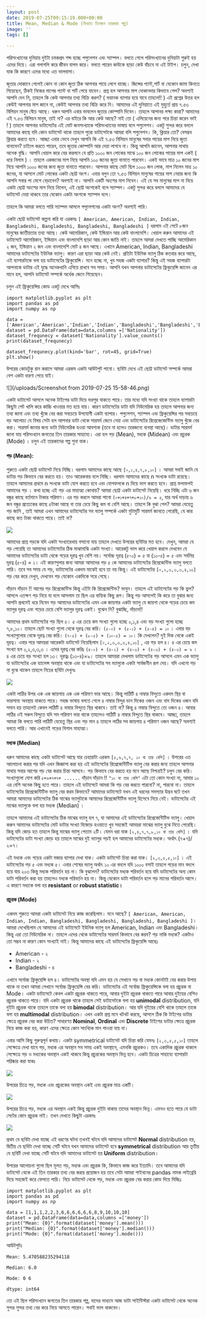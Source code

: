 ```yaml
---
layout: post
date: 2019-07-25T09:15:19.000+00:00
title: Mean, Median & Mode (বিখ্যাত তিনজন তারকার গল্প)
image: ''
tags: []

---
```

পরিসংখ্যানের দুনিয়ায় দুইটা চমকপ্রদ শব্দ হচ্ছে পপুলেশন এবং স্যাম্পল। বলতে গেলে পরিসংখ্যানের দুনিয়াটা শুরুই হয় এদের দিয়ে। এরা গলাগলি করে জীবন যাপন করে। বলতে পারেন কাউকে ছাড়া কেউ বাঁচবে না এই টাইপ। চলুন, দেখা যাক কি কারণে এদের মধ্যে এত ভালবাসা।

জুতার দোকানে গেলেই কোন না কোন জুতা ঠিক আপনার পায়ে লেগে যাচ্ছে। জিন্সের প্যান্ট,শার্ট বা যেকোন জামা কিনতে গিয়েছেন, ঠিকই নিজের মাপের প্যান্ট বা শার্ট পেয়ে যাবেন। প্রশ্ন হল আপনার মাপ দোকানদার কিভাবে পেল? অবশ্যই আপনি দেন নি, তাহলে  কি কেউ আপনার তথ্য বিক্রি করল? ( ভয়ানক ব্যাপার হয়ে যাবে তাহলে!! ) এই প্রশ্নের উত্তর হল কেউই আপনার মাপ জানে না, কেউই আপনার তথ্য বিক্রি করে নি।  আমাদের এই দুনিয়াতে এই মুহুর্তে প্রায় ৭.৫৩ বিলিয়ন মানুষ বেঁচে আছে। ধরুন আপনি এবার ভাবলেন জুতার কোম্পানি দিবেন। তাহলে আপানর লক্ষ্য কারা? আমাদের এই ৭.৫৩ বিলিয়ন মানুষ, তাই না? এর বাইরে কি আর কেউ আছে? নাই তো ( এলিয়েনের জন্য পরে চিন্তা করেন ভাই ! ) তাহলে আপনার ডাটাসেটের এই মোট জনসংখ্যাকে পরিসংখ্যানের ভাষায় বলে পপুলেশন। একটু সুন্দর করে বললে আমাদের কাছে যদি কোন ডাটাসেট থাকে তাহলে পুরো ডাটাসেটকে আমরা বলি পপুলেশন। কি, ক্লিয়ার তো? বেসম্ভব ক্লিয়ার করতে হবে। আচ্ছা এবার ভেবে দেখুন আপনি কি এই  ৭.৫৩ বিলিয়ন মানুষের সবার পায়ের মাপ নিয়ে জুতা বানাবেন? চাইলে করতে পারেন, তবে জুতার কোম্পানি আর দেয়া লাগবে না। কিন্তু আপনি জানেন, আপনার মাথায় অনেক বুদ্ধি। আপনি খেয়াল করে বের করলনে যে প্রতি ১০০০ জন লোকের মাঝে ১০০ জন লোকের পায়ের মাপ একই ( ধরে নিলাম ) । তাহলে একজনের মাপ নিয়ে আপনি ১০০ জনের জুতা বানাতে পারবেন। একই ভাবে  মাত্র ১০ জনের মাপ নিয়ে আপনি ১০০০ জনের জন্য জুতা বানাতে পারবেন। আপনার কাছে মোট ছিল ১০০০ জন লোক, মাপ নিলেন মাত্র ১০ জনের, যা আসলে মোট লোকের একটা ছোট্ট অংশ। এবার বলুন তো ৭.৫৩ বিলিয়ন মানুষের পায়ের মাপ নেয়ার জন্য কি আপনি সবার পা মেপে বেড়াবেন? অবশ্যই না। আপনি একটি অংশের মাপ নিবেন। এই যে সব মানুষের মাপ না নিয়ে একটা ছোট্ট অংশের মাপ নিয়ে নিলেন, এই ছোট্ট অংশকেই বলে স্যাম্পল। একটু সুন্দর করে বললে আমাদের যে ডাটাসেট দেয়া থাকবে তার যেকোন একটা অংশকে স্যাম্পল বলে।

তাহলে কি আমরা বলতে পারি স্যাম্পল আসলে পপুলেশনের একটা অংশ? অবশ্যই পারি।

একটা ছোট্ট ডাটাসেট কল্পনা করি যা এরকমঃ `[ American, American, Indian, Indian, Bangladeshi, Bangladeshi, Bangladeshi, Bangladeshi ]`  ধরলাম এই সেটে ৮জন মানুষের জাতীয়তার তথ্য আছে। কেউ আমেরিকান, কেউ ইন্ডিয়ান আর কেউ বাংলাদেশি। খেয়াল করুন আমাদের এই ডাটাসেটে আমেরিকান, ইন্ডিয়ান এবং বাংলাদেশি ছাড়া আর কোন জাতি নাই। তাহলে আমরা দেখতে পাচ্ছি আমেরিকান ২ জন, ইন্ডিয়ান ২ জন এবং বাংলাদেশি মোট ৪ জন আছে। এখানে American, Indian, Bangladeshi আমাদের ডাটাসেটের ইউনিক ভ্যালু। কারণ এরা ছাড়া আর কেউ নেই। প্রতিটা ইউনিক ভ্যালু ঠিক কতবার করে আছে, এই ব্যাপারটাকে বলা হয় ডাটাসেটের ফ্রিকুয়েন্সি। মনে হচ্ছে না, খুব সহজ একটা ব্যাপার? কিন্তু এই সহজ ব্যাপারটা আপনাকে ডাটার এই যুদ্ধে অনেকখানি এগিয়ে রাখবে সব সময়। আপনি যখন আপনার ডাটাসেটের ফ্রিকুয়েন্সি জানেন এর মানে হল, আপনি ডাটাসেট সম্পর্কে অর্ধেক জেনে গিয়েছেন।

চলুন এই ফ্রিকুয়েন্সির কোড একটু দেখে আসিঃ

    import matplotlib.pyplot as plt
    import pandas as pd
    import numpy as np
    
    data = ['American','American','Indian','Indian','Bangladeshi','Bangladeshi','Bangladeshi','Bangladeshi']
    dataset = pd.DataFrame(data=data,columns =['Nationality'])
    dataset_frequnecy = dataset['Nationality'].value_counts()
    print(dataset_frequnecy)
    
    dataset_frequnecy.plot(kind='bar', rot=45, grid=True)
    plt.show()

উপরের কোডটুকু রান করালে আমরা এরকম একটা আউটপুট পাবো। ছবিটা দেখে এই ছোট্ট ডাটাসেট সম্পর্কে আমরা বেশ একটা ধারণা পেয়ে যাই।

![](/uploads/Screenshot from 2019-07-25 15-58-46.png)

একটা ডাটাসেট আসলে অনেক টাইপের ডাটা দিয়ে ভরপুর থাকতে পারে। তার মধ্যে যদি সংখ্যা থাকে তাহলে ব্যাপারটা কিছুটা পেট খালি করে কাচ্চি খাওয়ার মত হয়ে যায়। কারণ ডাটাসেটের ডাটা যদি নিউমেরিক হয় তাহলে আপনার জন্য তথ্য জানা এবং তথ্য খুঁজে বের করা সবচেয়ে উপযোগী একটা ব্যাপার। পপুলেশন, স্যাম্পল এবং ফ্রিকুয়েন্সির পর সবচেয়ে বড় আলোচ্য যে বিষয় সেটা হল আপনার ডাটা থেকে সারমর্ম জেনে নেয়া এবং ডাটাসেটের রিপ্রেজেজেন্টিভ ভ্যালু খুঁজে বের করা। সারমর্ম জানার জন্য ডাটা নিউমেরিক হওয়া আবশ্যক (তবে না হলেও তারজন্যে ব্যবস্থা আছে)।  ডাটার সারমর্ম জানা যায় পরিসংখ্যান জগতের তিন তারকার সাহায্যে। এরা হল গড় (Mean), মধ্যক (Midean) এবং প্রচুরক (Mode) । চলুন এই তারকাদের গল্প শুনা যাক।

#### গড় (Mean):

শুরুতে একটা ছোট্ট ডাটাসেট নিয়ে নিচ্ছি। ধরলাম আমাদের কাছে আছে `[০,১,৪,৭,৮,১০]` । আমরা সবাই জানি যে ডাটার গড় কিভাবে বের করতে হয়। তাও আরেকবার বলে নিচ্ছি। ধরলাম আমাদের কাছে n সংখ্যক ডাটা রয়েছে। তাহলে আমাদের প্রথমে n সংখ্যক ডাটা যোগ করতে হবে এবং যোগফলকে n দিয়ে ভাগ করতে হবে। প্রাপ্ত ফলাফলই আমাদের গড় । কথা হচ্ছে এই গড় এর মাহাত্ম্য কোথায়? আমরা ছোট্ট একটা ডাটাসেট নিয়েছি। ধরে নিচ্ছি এটা ৬ জন বন্ধুর কাছে বর্তমানে টাকার পরিমাণ। এর গড় করলে আমরা পাবো `(০+১+৪+৭+৮+১০)/৬ = ৫`, যার অর্থ দাড়ায় ৬ জন বন্ধুর প্রত্যেকের কাছে ৫টাকা আছে বা তার চেয়ে কিছু কম বা বেশি আছে। তাহলে কি বুঝা গেল? আমরা যেহেতু গড় জানি , তাই আমরা এখন আমাদের ডাটাসেটের সব ভ্যালু সম্পর্কে একটা মুটামুটি সারমর্ম জানতে পেরেছি, যে কার কাছে কত টাকা থাকতে পারে। তাই না?

![](/uploads/s2m1_mean_center.svg)

আমাদের প্রাপ্ত গড়কে যদি একটা সংখ্যারেখায় বসানো যায় তাহলে দেখতে উপরের ছবিটার মত হবে। দেখুন, আমরা যে গড় পেয়েছি তা আমাদের ডাটাসেটের ঠিক মাঝামাঝি একটা সংখ্যা। আরেকটু ভাল করে খেয়াল করলে দেখবেন যে আমাদের ডাটাসেটের ডাটা থেকে গড়ের দূরত্ব খুব বেশি নয়। সর্বোচ্চ দূরত্ব (৫-০) = ৫ বা (১০-৫) = ৫ এবং সর্বনিম্ন দূরত্ব (৫-৪) =  ১। এই কারণগুলার জন্য আমরা আমাদের গড় ৫ কে আমাদের ডাটাসেটের রিপ্রেজেন্টিভ ভ্যালু বলতে পারি। তবে সব সময় যে গড়, ডাটাসেটের একদম মাঝেই হবে তা নয় কিন্তু। এই ডাটাসেটের  `[০,২,৩,৩,৩,৪,১৩]` গড় বের করে দেখুন, দেখবেন গড় যেকোন একদিকে সরে গেছে।

দাঁড়ান দাঁড়ান !! আগের গড় রিপ্রেজেন্টিভ কিন্তু এইটা কি রিপ্রেজেন্টিভ? ভাবুন। তাহলে এই ডাটাসেটের গড় কি ভুল?  আসলে এতক্ষণ গড় নিয়ে যা বলে আসলাম তা ছিল এর বাহ্যিক কিছু রূপ। কিন্তু গড় আসলেই কি করে তা বুঝার জন্য আপনি প্রথমেই ধরে নিবেন গড় আমাদের ডাটাসেটের এমন এক জায়গার একটা ভ্যালু যে জায়গা থেকে গড়ের চেয়ে কম ভ্যালুর দূরত্ব এবং গড়ের চেয়ে বেশি ভ্যালুর দূরত্ব একই। বুঝেন নি? বুঝাচ্ছি, দাঁড়ান!!

আমাদের প্রথম ডাটাসেটের গড় ছিল ৫। ৫ এর চেয়ে কম সংখ্যা গুলো হচ্ছে ০,১,৪ এবং বড় সংখ্যা গুলো হচ্ছে ৭,৮,১০। তাহলে ছোট সংখ্যা গুলো থেকে দূরত্ব বের করি। `(৫-০) + (৫-১) + (৫-৪) = ১০` । এবার বড় সংখ্যাগুলোর থেকে দূরত্ব বের করি। `(৭-৫) + (৮-৫) + (১০-৫) = ১০`। কি দেখলেন? দুই দিক থেকে একই দূরত্ব। এবার পরে আময়রা আরেকটা ডাটাসেট নিয়েছিলাম `[০,২,৩,৩,৩,৪,১৩]` , এর গড় হল ৪। ৪ এর চেয়ে কম সংখ্যা হল ০,২,৩,৩,৩ । এদের দূরত্ব বের করিঃ `(৪-০) + (৪-২) + (৪-৩) + (৪-৩) + (৪-৩) = ৯` । ৪ এর চেয়ে বড় সংখ্যা হল ১৩। দূরত্বঃ (১৩-৪)=৯। তাহলে আময়রা দেখলাম ডাটাসেটের গড় আসলে এমন এক ভ্যালু যা ডাটাসেটের এক ব্যালেন্স অবস্থায় থাকে এবং যা ডাটাসেটের সব ভ্যালুকে একটা সার্বজনীন রূপ দেয়। যদি এখনো গড় না বুঝে থাকেন তাহলে নিচের ছবিটা দেখুনঃ

![](/uploads/s2m1_mean_balance_point.svg)

একটা লাঠির উপর এক এক জায়গায় এক এক পরিমাণ ভার আছে। কিন্তু লাঠিটি ৪ নাম্বার বিন্দুতে একদম স্থির বা ভারসাম্য অবস্থায় থাকতে পারে। সহজ ভাষায় বলতে গেলে ৪ নাম্বার বিন্দুর ডান দিকের ওজন এবং বাম দিকের ওজন যদি সমান হয় তাহলেই কেবল লাঠিটি ৪ নাম্বার বিন্দুতে স্থির থাকবে। তাই না? কিন্তু ৪ নাম্বার বিন্দুতে তো ওজন ৪। আবার লাঠির ওই সকল বিন্দুতে যদি সম পরিমাণ ভার থাকে তাহলেও লাঠিটি ৪ নাম্বার বিন্দুতে স্থির থাকবে। আচ্ছা, তাহলে আমরা কি বলতে পারি লাঠিটি যেহেতু স্থির এবং গড় মান ৪ তাহলে লাঠির সব জায়গায় ৪ পরিমাণ ওজন আছে? অবশ্যই বলতে পারি। আর এখানেই গড়ের বিশাল মাহাত্ম্য।

#### মধ্যক (Median)

ধরুন আমাদের কাছে একটা ডাটাসেট আছে যার চেহারাটা এরকম `[৫,৬,৭,৭, ১০ বা তার বেশি]` । উপরের এত আলোচনা করার পর যদি এখন জিজ্ঞাসা করা হয় এই ডাটাসেটের রিপ্রেজেন্টিটিভ ভ্যালু বের করার জন্য তাহলে আপনার মাথায় সবার আগের গড় বের করার চিন্তা আসবে। গড় কিভাবে বের করতে হয় মনে আছে নিশ্চয়ই? চলুন বের করি। সংখ্যাগুলো যোগ করি `৫+৬+৭+৭+ ......` দাঁড়ান দাঁড়ান !! `"১০ বা তার বেশি"` এটা তো কোন সংখ্যা না, আবার ১০ এর বেশি অনেক কিছু হতে পারে। তাহলে এই ডাটাসেটে আমরা কি গড় বের করতে পারবো? না, পারবো না। তাহলে  ডাটাসেটের রিপ্রেজেন্টিটিভ ভ্যালু বের করব কিভাবে? আমাদের ডাটাসেটে যখন এই ধরনের সমস্যার উদ্ভব ঘটে তখন আমরা আমাদের ডাটাসেটের ঠিক মাঝের ভ্যালুটাকে আমাদের রিপ্রেজেন্টিটিভ ভ্যালু হিসেবে নিয়ে নেই। ডাটাসেটের এই মাঝের ভ্যালুকে বলা হয় মধ্যক (Median) ।

তাহলে আমাদের এই ডাটাসেটের ঠিক মাঝের ভ্যালু হল ৭, যা আমাদের এই ডাটাসেটের রিপ্রেজেন্টিটিভ ভ্যালু। খেয়াল করুন আমাদের ডাটাসেটের মোট ডাটার সংখ্যা বিজোড় হওয়াতে খুব সহজেই আময়রা মাঝের ভ্যালু বুঝে নিতে পেরেছি। কিন্তু যদি জোড় হত তাহলে কিন্তু মাঝের ভ্যালু পেতাম ২টি। যেমন ধরা যাক `[২,৪,৭,৭,৮,১০ বা তার বেশি]` । যদি ডাটাসেটের ডাটা সংখ্যা জোড় হয় তাহলে মাঝের দুই ভ্যালুর গড়ই হল আমাদের ডাটাসেটের মধ্যক। অর্থাৎ (৭+৭)/২=৭।

এই মধ্যক এবং গড়ের একটা মজার ব্যাপার দেখা যাক। একটা ডাটাসেট চিন্তা করা যাক। `[২,৩,৫,৫,১০]` । এই ডাটাসেটের গড় ৫ এবং মধ্যক ৫। এবার শেষের ভ্যালু অর্থাৎ ১০ এর বদলে যদি ১০০০ বসাই তাহলে গড়ের মান বদলে হয়ে যায় ২০৩ কিন্তু মধ্যক পরিবর্তন হয় না। কি বুঝলেন? ডাটাসেটের মধ্যক পরিবর্তন হয়ে যদি ডাটাসেটের অন্য কোন ডাটা পরিবর্তন করা হয় তাহলেও মধ্যক পরিবর্তন হয় না। কিন্তু যেকোন ডাটা পরিবর্তন হলে গড় মানের পরিবর্তন আসে। এ কারণে মধ্যকে বলা হয় **resistant** or **robust statistic।**

#### প্রচুরক  (Mode)

একদম শুরুতে আমরা একটা ডাটাসেট নিয়ে কাজ করেছিলাম। মনে আছে? `[ American, American, Indian, Indian, Bangladeshi, Bangladeshi, Bangladeshi, Bangladeshi ]`। আমরা দেখেছিলাম যে আমাদের এই ডাটাসেটে ইউনিক ভ্যালু হল American, Indian এবং Bangladeshi। কিন্তু এরা তো নিউমেরিক না। তাহলে এদের থেকে ডাটাসেটের সারমর্ম কিভাবে বের করব? গড় নাকি মধ্যক? একটাও তো সম্ভব না কারণ কোন সংখ্যাই নাই। কিন্তু আমাদের কাছে এই ডাটাসেটের ফ্রিকুয়েন্সি আছেঃ

* American - ২
* Indian - ২
* Bangladeshi - ৪

এখানে সর্বোচ্চ ফ্রিকুয়েন্সি হল ৪। ডাটাসেটের অবস্থা যদি এমন হয় যে সেখানে গড় বা মধ্যক কোনটাই বের করার উপায় থাকে না তখন আমরা সেখানে সর্বোচ্চ ফ্রিকুয়েন্সি বের করি। ডাটাসেটের এই সর্বোচ্চ ফ্রিকুয়েন্সিকে বলা হয় প্রচুরক বা Mode। একটা ডাটাসেটে কেবল একটা প্রচুরক থাকতে পারে, আবার দুইটা প্রচুরক থাকতে পারে আবার দুইয়ের বেশিও প্রচুরক থাকতে পারে। যদি একটা প্রচুরক থাকে তাহলে সেই ডাটাসেটকে বলা হয় **unimodal** distribution, যদি দুইটা প্রচুরক থাকে তাহলে তাকে বলা হয় **bimodal** distribution। আর যদি দুইয়ের বেশি থাকে তাহলে তাকে বলা হয় **multimodal** distribution। এখন একটা প্রশ্ন মনে খটখট করছে, আসলে ঠিক কি টাইপের ডাটার ক্ষেত্রে প্রচুরক বের করা উচিত? সাধারণত **Nominal**, **Ordinal** এবং **Discrete** টাইপের ডাটার ক্ষেত্রে প্রচুরক নিয়ে কাজ করা হয়, কারণ এদের ক্ষেত্রে কোন সাংখ্যিক মান পাওয়া যায় না।

এবার আসি কিছু গুরুত্বপূর্ন কথায়। একটা symmetrical ডাটাসেট যদি চিন্তা করি যেমনঃ `[২,৩,৫,৫,১০]` তাহলে সেক্ষেত্রে দেখা যাবে গড়, মধ্যক এর অবস্থান সব সময় একই অবস্থানে, এমনকি প্রচুরকও। তবে একাদিক প্রচুরক থাকলে সেক্ষেত্রে গড় ও মধ্যকের অবস্থান একই থাকবে কিন্তু প্রচুরকের অবস্থান ভিন্ন হবে। একটা চিত্রের সাহায্যে ব্যাপারটা পরিষ্কার করা যাকঃ

![](/uploads/s2m3_normal.svg)

উপরের চিত্রে গড়, মধ্যক এবং প্রচুরকের অবস্থান একই এবং প্রচুরক মাত্র একটি।

![](/uploads/s2m3_two_modes.svg)

উপরের চিত্রে গড়, মধ্যক এর অবস্থান একই কিন্তু প্রচুরক দুইটা থাকায় তাদের অবস্থান ভিন্ন। এমনও হতে পারে যে ডাটা সেটের কোন প্রচুরক নাই। তখন দেখতে কিছুটা এরকমঃ

![](/uploads/s2m3_uniform.svg)

প্রথম যে ছবিটা দেখা যাচ্ছে এই ধরণের ঘটনা তখনই ঘটবে যদি আমাদের ডাটাসেট **Normal** distribution হয়, দ্বিতীয় যে ছবিটা দেখা যাচ্ছে সেটি ঘটবে যখন আমাদের ডাটাসেট হবে  **symmetrical** distribution আর তৃতীয় যে ছবিটি দেখা যাচ্ছে সেটি ঘটবে যদি আমাদের ডাটাসেট হয় **Uniform** distribution।

উপরের আলোচনা গুলো ছিল মূলত গড়, মধ্যক এবং প্রচুরক কি, কিভাবে কাজ করে ইত্যাদি। তবে আমাদের যদি ডাটাসেট থেকে এই তিন তারকার তথ্য বের করার প্রয়োজন হয় তবে সেটা আমরা পাইথনের pandas নামক লাইব্রেরি দিয়ে সহজেই করে ফেলতে পারি। নিচে ডাটাসেট থেকে গড়, মধ্যক এবং প্রচুরক বের করার কোড দিয়ে দিচ্ছিঃ

    import matplotlib.pyplot as plt
    import pandas as pd
    import numpy as np
    
    data = [1,1,1,2,2,3,6,6,6,6,6,6,8,9,10,10,10]
    dataset = pd.DataFrame(data=data,columns =['money'])
    print("Mean: {0}".format(dataset['money'].mean()))
    print("Median: {0}".format(dataset['money'].median()))
    print("Mode: {0}".format(dataset['money'].mode()))

আউটপুটঃ

`Mean: 5.470588235294118`

`Median: 6.0`

`Mode: 0 6`

`dtype: int64`

তো এই ছিল পরিসংখ্যান জগতের তিন তারকার গল্প, যাদের মাধ্যমে আজ ডাটা সাইন্টিস্টরা একটা ডাটাসেট থেকে অনেক সুন্দর সুন্দর তথ্য বের করে নিয়ে আসতে পারেন। সবাই ভাল থাকবেন।